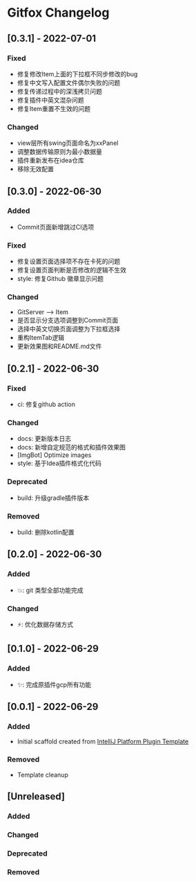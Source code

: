 <!-- Keep a Changelog guide -> https://keepachangelog.com -->

# Gitfox Changelog

## [0.3.1] - 2022-07-01

### Fixed

- 修复修改Item上面的下拉框不同步修改的bug
- 修复中文写入配置文件偶尔失败的问题
- 修复传递过程中的深浅拷贝问题
- 修复插件中英文混杂问题
- 修复Item重置不生效的问题

### Changed

- view层所有swing页面命名为xxPanel
- 调整数据传输原则为最小数据量
- 插件重新发布在idea仓库
- 移除无效配置

## [0.3.0] - 2022-06-30

### Added

- Commit页面新增跳过CI选项

### Fixed

- 修复设置页面选择项不存在卡死的问题
- 修复设置页面判断是否修改的逻辑不生效
- style: 修复Github 徽章显示问题

### Changed

- GitServer --> Item
- 是否显示分支选项调整到Commit页面
- 选择中英文切换页面调整为下拉框选择
- 重构ItemTab逻辑
- 更新效果图和README.md文件

## [0.2.1] - 2022-06-30

### Fixed

- ci: 修复github action

### Changed

- docs: 更新版本日志
- docs: 新增自定规范的格式和插件效果图
- [ImgBot] Optimize images
- style: 基于Idea插件格式化代码

### Deprecated

- build: 升级gradle插件版本

### Removed

- build: 删除kotlin配置

## [0.2.0] - 2022-06-30

### Added

- 💥: git 类型全部功能完成

### Changed

- ⚡️: 优化数据存储方式

## [0.1.0] - 2022-06-29

### Added

- ✨: 完成原插件gcp所有功能

## [0.0.1] - 2022-06-29

### Added

- Initial scaffold created
  from [IntelliJ Platform Plugin Template](https://github.com/JetBrains/intellij-platform-plugin-template)

### Removed

- Template cleanup

## [Unreleased]

### Added

### Changed

### Deprecated

### Removed

